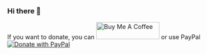 ### Hi there 👋

If you want to donate, you can
<a href="https://www.buymeacoffee.com/jurajandraY" target="_blank"><img src="https://cdn.buymeacoffee.com/buttons/v2/default-yellow.png" alt="Buy Me A Coffee" style="height: 40px !important;width: 145px !important;" ></a>
 or use PayPal 
 <a href="https://www.paypal.com/donate/?hosted_button_id=LXU6YJM6QT8W6" target="_blank"><img src="https://www.paypalobjects.com/en_US/i/btn/btn_donate_LG.gif" alt="Donate with PayPal"></a>

